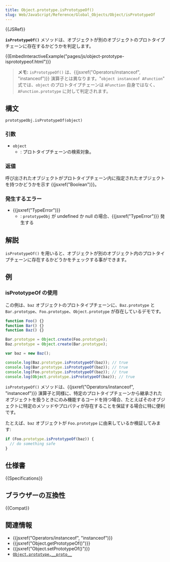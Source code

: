 ```yaml
---
title: Object.prototype.isPrototypeOf()
slug: Web/JavaScript/Reference/Global_Objects/Object/isPrototypeOf
---
```


{{JSRef}}

**`isPrototypeOf()`** メソッドは、オブジェクトが別のオブジェクトのプロトタイプチェーンに存在するかどうかを判定します。

{{EmbedInteractiveExample("pages/js/object-prototype-isprototypeof.html")}}

> **メモ:** `isPrototypeOf()` は、{{jsxref("Operators/instanceof", "instanceof")}} 演算子とは異なります。"`object instanceof AFunction`" 式では、`object` のプロトタイプチェーンは `AFunction` 自身ではなく、`AFunction.prototype` に対して判定されます。

## 構文

```
prototypeObj.isPrototypeOf(object)
```

### 引数

- `object`
  - : プロトタイプチェーンの検索対象。

### 返値

呼び出されたオブジェクトがプロトタイプチェーン内に指定されたオブジェクトを持つかどうかを示す {{jsxref("Boolean")}}。

### 発生するエラー

- {{jsxref("TypeError")}}
  - : `prototypeObj` が undefined か null の場合、{{jsxref("TypeError")}} 発生する

## 解説

`isPrototypeOf()` を用いると、オブジェクトが別のオブジェクト内のプロトタイプチェーンに存在するかどうかをチェックする事ができます。

## 例

### isPrototypeOf の使用

この例は、`baz` オブジェクトのプロトタイプチェーンに、`Baz.prototype` と `Bar.prototype`、`Foo.prototype`、`Object.prototype` が存在しているデモです。

```js
function Foo() {}
function Bar() {}
function Baz() {}

Bar.prototype = Object.create(Foo.prototype);
Baz.prototype = Object.create(Bar.prototype);

var baz = new Baz();

console.log(Baz.prototype.isPrototypeOf(baz)); // true
console.log(Bar.prototype.isPrototypeOf(baz)); // true
console.log(Foo.prototype.isPrototypeOf(baz)); // true
console.log(Object.prototype.isPrototypeOf(baz)); // true
```

`isPrototypeOf()` メソッドは、{{jsxref("Operators/instanceof", "instanceof")}} 演算子と同様に、特定のプロトタイプチェーンから継承されたオブジェクトを扱うときにのみ機能するコードを持つ場合、たとえばそのオブジェクトに特定のメソッドやプロパティが存在することを保証する場合に特に便利です。

たとえば、`baz` オブジェクトが `Foo.prototype` に由来しているか検証してみます:

```js
if (Foo.prototype.isPrototypeOf(baz)) {
  // do something safe
}
```

## 仕様書

{{Specifications}}

## ブラウザーの互換性

{{Compat}}

## 関連情報

- {{jsxref("Operators/instanceof", "instanceof")}}
- {{jsxref("Object.getPrototypeOf()")}}
- {{jsxref("Object.setPrototypeOf()")}}
- [`Object.prototype.__proto__`](/ja/docs/Web/JavaScript/Reference/Global_Objects/Object/proto)
